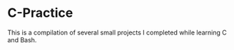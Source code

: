 # C-Practice

This is a compilation of several small projects I completed while learning C and Bash.
